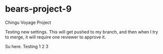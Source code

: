 # bears-project-9

Chingu Voyage Project

Testing new settings. This will get pushed to my branch, and then when I try to merge, it will require one reviewer to approve it.

Su here. Testing 1 2 3
